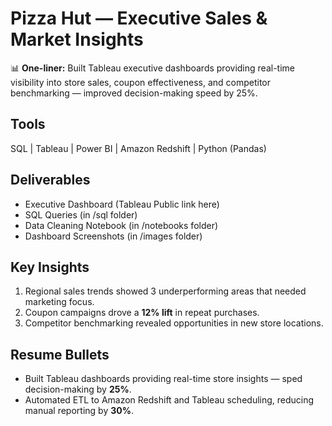 # Pizza Hut — Executive Sales & Market Insights

📊 **One-liner:** Built Tableau executive dashboards providing real-time visibility into store sales, coupon effectiveness, and competitor benchmarking — improved decision-making speed by 25%.

## Tools
SQL | Tableau | Power BI | Amazon Redshift | Python (Pandas)

## Deliverables
- Executive Dashboard (Tableau Public link here)
- SQL Queries (in /sql folder)
- Data Cleaning Notebook (in /notebooks folder)
- Dashboard Screenshots (in /images folder)

## Key Insights
1. Regional sales trends showed 3 underperforming areas that needed marketing focus.
2. Coupon campaigns drove a **12% lift** in repeat purchases.
3. Competitor benchmarking revealed opportunities in new store locations.

## Resume Bullets
- Built Tableau dashboards providing real-time store insights — sped decision-making by **25%**.
- Automated ETL to Amazon Redshift and Tableau scheduling, reducing manual reporting by **30%**.
